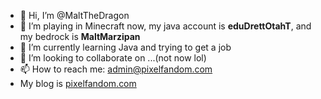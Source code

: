 - 👋 Hi, I’m @MaltTheDragon
- 👀 I’m playing in Minecraft now, my java account is **eduDrettOtahT**, and my bedrock is **MaltMarzipan**
- 🌱 I’m currently learning Java and trying to get a job
- 💞️ I’m looking to collaborate on ...(not now lol)
- 📫 How to reach me: admin@pixelfandom.com
- My blog is [pixelfandom.com](https://www.pixelfandom.com/)

<!---
MaltTheDragon/MaltTheDragon is a ✨ special ✨ repository because its `README.md` (this file) appears on your GitHub profile.
You can click the Preview link to take a look at your changes.
--->
